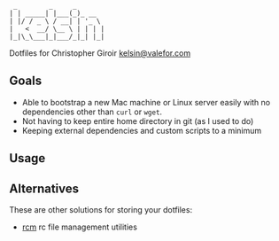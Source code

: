 ```
 _        _     _       
| | _____| |___(_)_ __  
| |/ / _ \ / __| | '_ \ 
|   <  __/ \__ \ | | | |
|_|\_\___|_|___/_|_| |_|
```

Dotfiles for Christopher Giroir <kelsin@valefor.com>

## Goals

* Able to bootstrap a new Mac machine or Linux server easily with no
  dependencies other than `curl` or `wget`.
* Not having to keep entire home directory in git (as I used to do)
* Keeping external dependencies and custom scripts to a minimum

## Usage

## Alternatives

These are other solutions for storing your dotfiles:

* [rcm](https://github.com/thoughtbot/rcm) rc file management utilities


